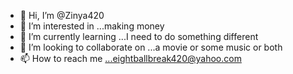 - 👋 Hi, I’m @Zinya420
- 👀 I’m interested in ...making money
- 🌱 I’m currently learning ...I need to do something different
- 💞️ I’m looking to collaborate on ...a movie or some music or both
- 📫 How to reach me ...eightballbreak420@yahoo.com

<!---
Zinya420/Zinya420 is a ✨ special ✨ repository because its `README.md` (this file) appears on your GitHub profile.
You can click the Preview link to take a look at your changes.
--->
